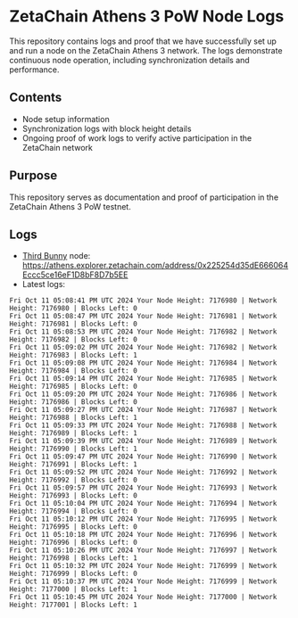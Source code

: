 # ZetaChain Athens 3 PoW Node Logs
This repository contains logs and proof that we have successfully set up and run a node on the ZetaChain Athens 3 network. The logs demonstrate continuous node operation, including synchronization details and performance.

## Contents
- Node setup information
- Synchronization logs with block height details
- Ongoing proof of work logs to verify active participation in the ZetaChain network

## Purpose
This repository serves as documentation and proof of participation in the ZetaChain Athens 3 PoW testnet.

## Logs

- [Third Bunny](https://thirdbunny.xyz/) node: https://athens.explorer.zetachain.com/address/0x225254d35dE666064Eccc5ce16eF1D8bF8D7b5EE
- Latest logs:
```
Fri Oct 11 05:08:41 PM UTC 2024 Your Node Height: 7176980 | Network Height: 7176980 | Blocks Left: 0
Fri Oct 11 05:08:47 PM UTC 2024 Your Node Height: 7176981 | Network Height: 7176981 | Blocks Left: 0
Fri Oct 11 05:08:53 PM UTC 2024 Your Node Height: 7176982 | Network Height: 7176982 | Blocks Left: 0
Fri Oct 11 05:09:02 PM UTC 2024 Your Node Height: 7176982 | Network Height: 7176983 | Blocks Left: 1
Fri Oct 11 05:09:08 PM UTC 2024 Your Node Height: 7176984 | Network Height: 7176984 | Blocks Left: 0
Fri Oct 11 05:09:14 PM UTC 2024 Your Node Height: 7176985 | Network Height: 7176985 | Blocks Left: 0
Fri Oct 11 05:09:20 PM UTC 2024 Your Node Height: 7176986 | Network Height: 7176986 | Blocks Left: 0
Fri Oct 11 05:09:27 PM UTC 2024 Your Node Height: 7176987 | Network Height: 7176988 | Blocks Left: 1
Fri Oct 11 05:09:33 PM UTC 2024 Your Node Height: 7176988 | Network Height: 7176989 | Blocks Left: 1
Fri Oct 11 05:09:39 PM UTC 2024 Your Node Height: 7176989 | Network Height: 7176990 | Blocks Left: 1
Fri Oct 11 05:09:47 PM UTC 2024 Your Node Height: 7176990 | Network Height: 7176991 | Blocks Left: 1
Fri Oct 11 05:09:52 PM UTC 2024 Your Node Height: 7176992 | Network Height: 7176992 | Blocks Left: 0
Fri Oct 11 05:09:57 PM UTC 2024 Your Node Height: 7176993 | Network Height: 7176993 | Blocks Left: 0
Fri Oct 11 05:10:04 PM UTC 2024 Your Node Height: 7176994 | Network Height: 7176994 | Blocks Left: 0
Fri Oct 11 05:10:12 PM UTC 2024 Your Node Height: 7176995 | Network Height: 7176995 | Blocks Left: 0
Fri Oct 11 05:10:18 PM UTC 2024 Your Node Height: 7176996 | Network Height: 7176996 | Blocks Left: 0
Fri Oct 11 05:10:26 PM UTC 2024 Your Node Height: 7176997 | Network Height: 7176998 | Blocks Left: 1
Fri Oct 11 05:10:32 PM UTC 2024 Your Node Height: 7176999 | Network Height: 7176999 | Blocks Left: 0
Fri Oct 11 05:10:37 PM UTC 2024 Your Node Height: 7176999 | Network Height: 7177000 | Blocks Left: 1
Fri Oct 11 05:10:45 PM UTC 2024 Your Node Height: 7177000 | Network Height: 7177001 | Blocks Left: 1
```
